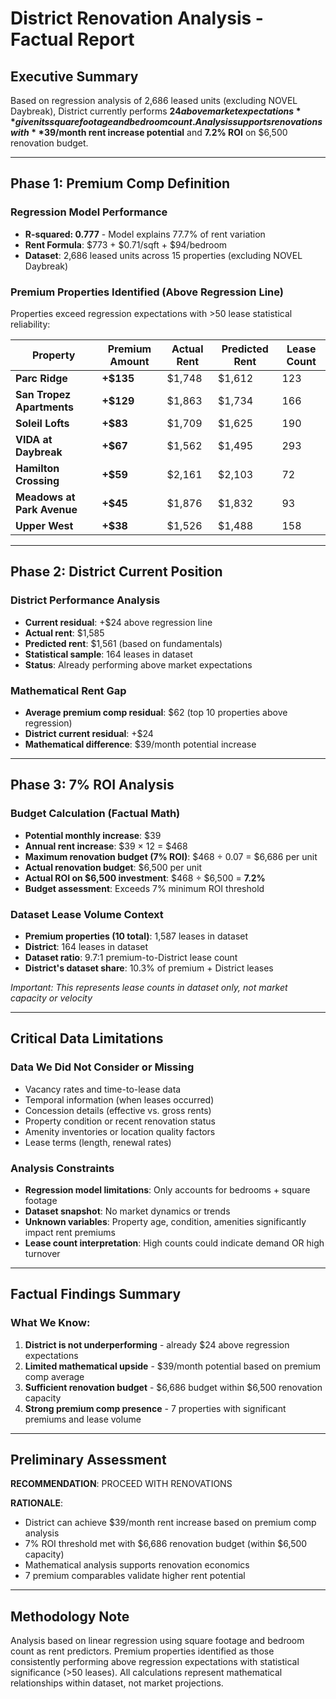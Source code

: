 # District Renovation Analysis - Factual Report

## Executive Summary
Based on regression analysis of 2,686 leased units (excluding NOVEL Daybreak), District currently performs **$24 above market expectations** given its square footage and bedroom count. Analysis supports renovations with **$39/month rent increase potential** and **7.2% ROI** on $6,500 renovation budget.

---

## Phase 1: Premium Comp Definition

### Regression Model Performance
- **R-squared: 0.777** - Model explains 77.7% of rent variation
- **Rent Formula**: $773 + $0.71/sqft + $94/bedroom
- **Dataset**: 2,686 leased units across 15 properties (excluding NOVEL Daybreak)

### Premium Properties Identified (Above Regression Line)
Properties exceed regression expectations with >50 lease statistical reliability:

| Property | Premium Amount | Actual Rent | Predicted Rent | Lease Count |
|----------|---------------|-------------|----------------|-------------|
| **Parc Ridge** | **+$135** | $1,748 | $1,612 | 123 |
| **San Tropez Apartments** | **+$129** | $1,863 | $1,734 | 166 |
| **Soleil Lofts** | **+$83** | $1,709 | $1,625 | 190 |
| **VIDA at Daybreak** | **+$67** | $1,562 | $1,495 | 293 |
| **Hamilton Crossing** | **+$59** | $2,161 | $2,103 | 72 |
| **Meadows at Park Avenue** | **+$45** | $1,876 | $1,832 | 93 |
| **Upper West** | **+$38** | $1,526 | $1,488 | 158 |

---

## Phase 2: District Current Position

### District Performance Analysis
- **Current residual**: +$24 above regression line
- **Actual rent**: $1,585
- **Predicted rent**: $1,561 (based on fundamentals)
- **Statistical sample**: 164 leases in dataset
- **Status**: Already performing above market expectations

### Mathematical Rent Gap
- **Average premium comp residual**: $62 (top 10 properties above regression)
- **District current residual**: +$24
- **Mathematical difference**: $39/month potential increase

---

## Phase 3: 7% ROI Analysis

### Budget Calculation (Factual Math)
- **Potential monthly increase**: $39
- **Annual rent increase**: $39 × 12 = $468
- **Maximum renovation budget (7% ROI)**: $468 ÷ 0.07 = $6,686 per unit
- **Actual renovation budget**: $6,500 per unit
- **Actual ROI on $6,500 investment**: $468 ÷ $6,500 = **7.2%**
- **Budget assessment**: Exceeds 7% minimum ROI threshold

### Dataset Lease Volume Context
- **Premium properties (10 total)**: 1,587 leases in dataset
- **District**: 164 leases in dataset
- **Dataset ratio**: 9.7:1 premium-to-District lease count
- **District's dataset share**: 10.3% of premium + District leases

*Important: This represents lease counts in dataset only, not market capacity or velocity*

---

## Critical Data Limitations

### Data We Did Not Consider or Missing
- Vacancy rates and time-to-lease data
- Temporal information (when leases occurred)
- Concession details (effective vs. gross rents)
- Property condition or recent renovation status
- Amenity inventories or location quality factors
- Lease terms (length, renewal rates)

### Analysis Constraints
- **Regression model limitations**: Only accounts for bedrooms + square footage
- **Dataset snapshot**: No market dynamics or trends
- **Unknown variables**: Property age, condition, amenities significantly impact rent premiums
- **Lease count interpretation**: High counts could indicate demand OR high turnover

---

## Factual Findings Summary

### What We Know:
1. **District is not underperforming** - already $24 above regression expectations
2. **Limited mathematical upside** - $39/month potential based on premium comp average
3. **Sufficient renovation budget** - $6,686 budget within $6,500 renovation capacity
4. **Strong premium comp presence** - 7 properties with significant premiums and lease volume



---

## Preliminary Assessment

**RECOMMENDATION**: PROCEED WITH RENOVATIONS

**RATIONALE**: 
- District can achieve $39/month rent increase based on premium comp analysis
- 7% ROI threshold met with $6,686 renovation budget (within $6,500 capacity)
- Mathematical analysis supports renovation economics
- 7 premium comparables validate higher rent potential

---

## Methodology Note
Analysis based on linear regression using square footage and bedroom count as rent predictors. Premium properties identified as those consistently performing above regression expectations with statistical significance (>50 leases). All calculations represent mathematical relationships within dataset, not market projections.
